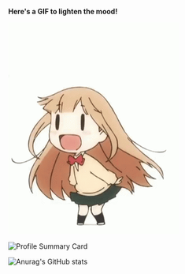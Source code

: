 <b>Here's a GIF to lighten the mood!</b>

![](anime-chibi.gif)

![Profile Summary Card](https://github-profile-summary-cards.vercel.app/api/cards/profile-details?username=SkieBloo&theme=github_dark)

![Anurag's GitHub stats](https://github-readme-stats.vercel.app/api?username=SkieBloo&show_icons=true&theme=tokyonight)

<!--
**SkieBloo/SkieBloo** is a ✨ _special_ ✨ repository because its `README.md` (this file) appears on your GitHub profile.

Here are some ideas to get you started:

- 🔭 I’m currently working on ...
- 🌱 I’m currently learning ...
- 👯 I’m looking to collaborate on ...
- 🤔 I’m looking for help with ...
- 💬 Ask me about ...
- 📫 How to reach me: ...
- 😄 Pronouns: ...
- ⚡ Fun fact: ...
-->
